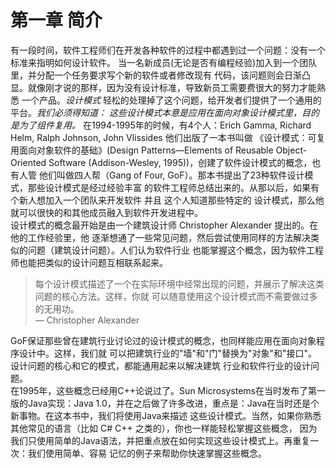 # 第一章 简介
有一段时间，软件工程师们在开发各种软件的过程中都遇到过一个问题：没有一个标准来指明如何设计软件。
当一名新成员(无论是否有编程经验)加入到一个团队里，并分配一个任务要求写个新的软件或者修改现有
代码，该问题则会日渐凸显。就像刚才说的那样，因为没有设计标准，导致新员工需要费很大的努力才能熟悉
一个产品。_设计模式_ 轻松的处理掉了这个问题，给开发者们提供了一个通用的平台。_我们必须得知道：
这些设计模式本意是应用在面向对象设计模式里，目的是为了组件复用。_
在1994-1995年的时候，有4个人：Erich Gamma, Richard Helm, Ralph Johnson, John Vlissides
他们出版了一本书叫做
《设计模式：可复用面向对象软件的基础》(Design Patterns—Elements of Reusable Object-Oriented Software (Addison-Wesley, 1995))，创建了软件设计模式的概念，也有人管
他们叫做四人帮（Gang of Four, GoF）。那本书提出了23种软件设计模式，那些设计模式是经过经验丰富
的软件工程师总结出来的。从那以后，如果有个新人想加入一个团队来开发软件 并且 这个人知道那些特定的
设计模式，那么他就可以很快的和其他成员融入到软件开发进程中。  
设计模式的概念最开始是由一个建筑设计师 Christopher Alexander 提出的。在他的工作经验里，他
逐渐想通了一些常见问题，然后尝试使用同样的方法解决类似的问题（建筑设计问题）。人们认为软件行业
也能掌握这个概念，因为软件工程师也能把类似的设计问题互相联系起来。

> 每个设计模式描述了一个在实际环境中经常出现的问题，并展示了解决这类问题的核心方法。这样，你就
> 可以随意使用这个设计模式而不需要做过多的无用功。  
> — Christopher Alexander

GoF保证那些曾在建筑行业讨论过的设计模式的概念，也同样能应用在面向对象程序设计中。这样，我们就
可以把建筑行业的"墙"和"门"替换为"对象"和"接口"。设计问题的核心和它的模式，都能通用起来以解决建筑
行业和软件行业的设计问题。  
在1995年，这些概念已经用C++论说过了。Sun Microsystems在当时发布了第一版的Java实现：Java
1.0，并在之后做了许多改进，重点是：Java在当时还是个新事物。在这本书中，我们将使用Java来描述
这些设计模式。当然，如果你熟悉其他常见的语言（比如 C# C++ 之类的），你也一样能轻松掌握这些概念，
因为我们只使用简单的Java语法，并把重点放在如何实现这些设计模式上。再重复一次：我们使用简单、容易
记忆的例子来帮助你快速掌握这些概念。
